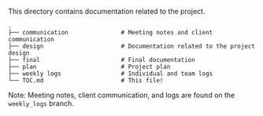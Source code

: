 This directory contains documentation related to the project.

```
.
├── communication               # Meeting notes and client communication
├── design                      # Documentation related to the project design
├── final                       # Final documentation
├── plan                        # Project plan
├── weekly logs                 # Individual and team logs
└── TOC.md                      # This file!
```

Note: Meeting notes, client communication, and logs are found on the `weekly_logs` branch.
